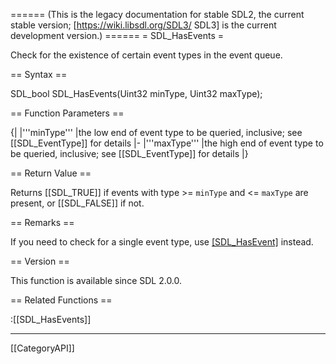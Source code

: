 ====== (This is the legacy documentation for stable SDL2, the current stable version; [https://wiki.libsdl.org/SDL3/ SDL3] is the current development version.) ======
= SDL_HasEvents =

Check for the existence of certain event types in the event queue.

== Syntax ==

<syntaxhighlight lang='c'>
SDL_bool SDL_HasEvents(Uint32 minType, Uint32 maxType);
</syntaxhighlight>

== Function Parameters ==

{|
|'''minType'''
|the low end of event type to be queried, inclusive; see [[SDL_EventType]] for details
|-
|'''maxType'''
|the high end of event type to be queried, inclusive; see [[SDL_EventType]] for details
|}

== Return Value ==

Returns [[SDL_TRUE]] if events with type >= <code>minType</code> and <=
<code>maxType</code> are present, or [[SDL_FALSE]] if not.

== Remarks ==

If you need to check for a single event type, use [[SDL_HasEvent]]()
instead.

== Version ==

This function is available since SDL 2.0.0.

== Related Functions ==

:[[SDL_HasEvents]]

----
[[CategoryAPI]]


